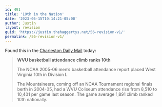 ```yaml
---
id: 491
title: '10th in the Nation'
date: '2023-05-15T10:14:21-05:00'
author: Justin
layout: revision
guid: 'https://justin.thehaggertys.net/56-revision-v1/'
permalink: /56-revision-v1/
---
```


Found this in the [Charleston Daily Mail](http://www.dailymail.com/news/Sports/2006061233/) today:

> **WVU basketball attendance climb ranks 10th**
> 
> The NCAA 2005-06 men’s basketball attendance report placed West Virginia 10th in Division I.
> 
> The Mountaineers, coming off an NCAA Tournament regional finals berth in 2004-05, had a WVU Coliseum attendance rise from 8,510 to 10,401 per game last season. The game average 1,891 climb ranked 10th nationally.